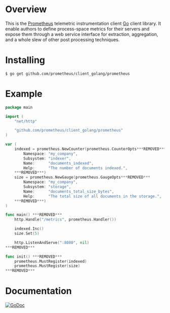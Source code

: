 # Overview
This is the [Prometheus](http://www.prometheus.io) telemetric
instrumentation client [Go](http://golang.org) client library.  It
enable authors to define process-space metrics for their servers and
expose them through a web service interface for extraction,
aggregation, and a whole slew of other post processing techniques.

# Installing
    $ go get github.com/prometheus/client_golang/prometheus

# Example
```go
package main

import (
	"net/http"

	"github.com/prometheus/client_golang/prometheus"
)

var (
	indexed = prometheus.NewCounter(prometheus.CounterOpts***REMOVED***
		Namespace: "my_company",
		Subsystem: "indexer",
		Name:      "documents_indexed",
		Help:      "The number of documents indexed.",
	***REMOVED***)
	size = prometheus.NewGauge(prometheus.GaugeOpts***REMOVED***
		Namespace: "my_company",
		Subsystem: "storage",
		Name:      "documents_total_size_bytes",
		Help:      "The total size of all documents in the storage.",
	***REMOVED***)
)

func main() ***REMOVED***
	http.Handle("/metrics", prometheus.Handler())

	indexed.Inc()
	size.Set(5)

	http.ListenAndServe(":8080", nil)
***REMOVED***

func init() ***REMOVED***
	prometheus.MustRegister(indexed)
	prometheus.MustRegister(size)
***REMOVED***
```

# Documentation

[![GoDoc](https://godoc.org/github.com/prometheus/client_golang?status.png)](https://godoc.org/github.com/prometheus/client_golang)
